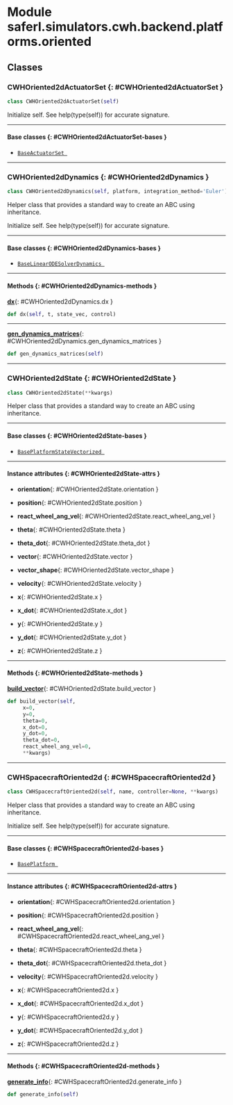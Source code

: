 # Module saferl.simulators.cwh.backend.platforms.oriented


## Classes

### CWHOriented2dActuatorSet {: #CWHOriented2dActuatorSet }

```python
class CWHOriented2dActuatorSet(self)
```


Initialize self.  See help(type(self)) for accurate signature.


------

#### Base classes {: #CWHOriented2dActuatorSet-bases }

* [`BaseActuatorSet `](../../../../base_models/platforms-py#BaseActuatorSet)


------

### CWHOriented2dDynamics {: #CWHOriented2dDynamics }

```python
class CWHOriented2dDynamics(self, platform, integration_method='Euler')
```

Helper class that provides a standard way to create an ABC using
inheritance.

Initialize self.  See help(type(self)) for accurate signature.


------

#### Base classes {: #CWHOriented2dDynamics-bases }

* [`BaseLinearODESolverDynamics `](../../../../base_models/platforms-py#BaseLinearODESolverDynamics)


------

#### Methods {: #CWHOriented2dDynamics-methods }

[**dx**](#CWHOriented2dDynamics.dx){: #CWHOriented2dDynamics.dx }

```python
def dx(self, t, state_vec, control)
```


------

[**gen_dynamics_matrices**](#CWHOriented2dDynamics.gen_dynamics_matrices){: #CWHOriented2dDynamics.gen_dynamics_matrices }

```python
def gen_dynamics_matrices(self)
```


------

### CWHOriented2dState {: #CWHOriented2dState }

```python
class CWHOriented2dState(**kwargs)
```

Helper class that provides a standard way to create an ABC using
inheritance.


------

#### Base classes {: #CWHOriented2dState-bases }

* [`BasePlatformStateVectorized `](../../../../base_models/platforms-py#BasePlatformStateVectorized)


------

#### Instance attributes {: #CWHOriented2dState-attrs }

* **orientation**{: #CWHOriented2dState.orientation } 

* **position**{: #CWHOriented2dState.position } 

* **react_wheel_ang_vel**{: #CWHOriented2dState.react_wheel_ang_vel } 

* **theta**{: #CWHOriented2dState.theta } 

* **theta_dot**{: #CWHOriented2dState.theta_dot } 

* **vector**{: #CWHOriented2dState.vector } 

* **vector_shape**{: #CWHOriented2dState.vector_shape } 

* **velocity**{: #CWHOriented2dState.velocity } 

* **x**{: #CWHOriented2dState.x } 

* **x_dot**{: #CWHOriented2dState.x_dot } 

* **y**{: #CWHOriented2dState.y } 

* **y_dot**{: #CWHOriented2dState.y_dot } 

* **z**{: #CWHOriented2dState.z } 


------

#### Methods {: #CWHOriented2dState-methods }

[**build_vector**](#CWHOriented2dState.build_vector){: #CWHOriented2dState.build_vector }

```python
def build_vector(self,
     x=0,
     y=0,
     theta=0,
     x_dot=0,
     y_dot=0,
     theta_dot=0,
     react_wheel_ang_vel=0,
     **kwargs)
```


------

### CWHSpacecraftOriented2d {: #CWHSpacecraftOriented2d }

```python
class CWHSpacecraftOriented2d(self, name, controller=None, **kwargs)
```

Helper class that provides a standard way to create an ABC using
inheritance.

Initialize self.  See help(type(self)) for accurate signature.


------

#### Base classes {: #CWHSpacecraftOriented2d-bases }

* [`BasePlatform `](../../../../base_models/platforms-py#BasePlatform)


------

#### Instance attributes {: #CWHSpacecraftOriented2d-attrs }

* **orientation**{: #CWHSpacecraftOriented2d.orientation } 

* **position**{: #CWHSpacecraftOriented2d.position } 

* **react_wheel_ang_vel**{: #CWHSpacecraftOriented2d.react_wheel_ang_vel } 

* **theta**{: #CWHSpacecraftOriented2d.theta } 

* **theta_dot**{: #CWHSpacecraftOriented2d.theta_dot } 

* **velocity**{: #CWHSpacecraftOriented2d.velocity } 

* **x**{: #CWHSpacecraftOriented2d.x } 

* **x_dot**{: #CWHSpacecraftOriented2d.x_dot } 

* **y**{: #CWHSpacecraftOriented2d.y } 

* **y_dot**{: #CWHSpacecraftOriented2d.y_dot } 

* **z**{: #CWHSpacecraftOriented2d.z } 


------

#### Methods {: #CWHSpacecraftOriented2d-methods }

[**generate_info**](#CWHSpacecraftOriented2d.generate_info){: #CWHSpacecraftOriented2d.generate_info }

```python
def generate_info(self)
```
